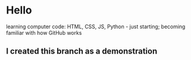 # Hello
learning computer code: HTML, CSS, JS, Python - just starting;
becoming familiar with how GitHub works
## I created this branch as a demonstration
